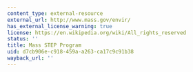 ```yaml
---
content_type: external-resource
external_url: http://www.mass.gov/envir/
has_external_license_warning: true
license: https://en.wikipedia.org/wiki/All_rights_reserved
status: ''
title: Mass STEP Program
uid: d7cb906e-c918-459a-a263-ca17c9c91b38
wayback_url: ''
---
```

